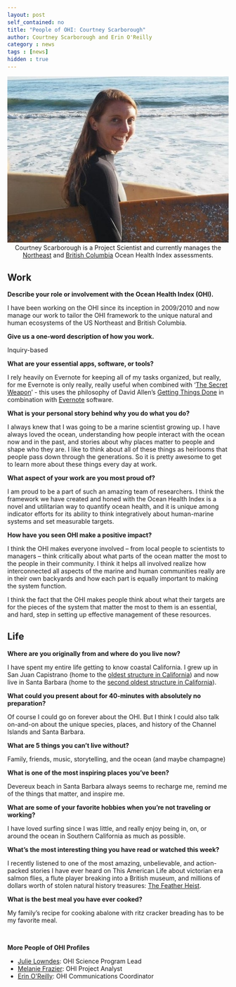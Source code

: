 ```yaml
---
layout: post
self_contained: no
title: "People of OHI: Courtney Scarborough"
author: Courtney Scarborough and Erin O'Reilly
category : news 
tags : [news]
hidden : true
---
```

<center><img src="../assets/blog_images/CourtneyScarborough.jpg" width="550px"><br/>
Courtney Scarborough is a Project Scientist and currently manages the <a href="http://www.ohi-northeast.org/">Northeast</a> and <a href="http://www.ohibc.org/team.html">British Columbia</a> Ocean Health Index assessments.</center>

## Work 

**Describe your role or involvement with the Ocean Health Index (OHI).**

I have been working on the OHI since its inception in 2009/2010 and now manage our work to tailor the OHI framework to the unique natural and human ecosystems of the US Northeast and British Columbia.

**Give us a one-word description of how you work.**

Inquiry-based

**What are your essential apps, software, or tools?**

I rely heavily on Evernote for keeping all of my tasks organized, but really, for me Evernote is only really, really useful when combined with ‘[The Secret Weapon](https://thesecretweapon.org/wp-content/uploads/2018/02/The-Secret-Weapon-Manifesto.pdf)’ - this uses the philosophy of David Allen’s [Getting Things Done](https://www.amazon.com/Getting-Things-Done-Stress-Free-Productivity/dp/0142000280/ref=sr_1_1?ie=UTF8&qid=1318977355&sr=8-1) in combination with [Evernote](https://evernote.com/) software.

**What is your personal story behind why you do what you do?**

I always knew that I was going to be a marine scientist growing up. I have always loved the ocean, understanding how people interact with the ocean now and in the past, and stories about why places matter to people and shape who they are. I like to think about all of these things as heirlooms that people pass down through the generations. So it is pretty awesome to get to learn more about these things every day at work.

**What aspect of your work are you most proud of?**

I am proud to be a part of such an amazing team of researchers. I think the framework we have created and honed with the Ocean Health Index is a novel and utilitarian way to quantify ocean health, and it is unique among indicator efforts for its ability to think integratively about human-marine systems and set measurable targets.

**How have you seen OHI make a positive impact?**

I think the OHI makes everyone involved – from local people to scientists to managers – think critically about what parts of the ocean matter the most to the people in their community. I think it helps all involved realize how interconnected all aspects of the marine and human communities really are in their own backyards and how each part is equally important to making the system function. 

I think the fact that the OHI makes people think about what their targets are for the pieces of the system that matter the most to them is an essential, and hard, step in setting up effective management of these resources.

## Life

**Where are you originally from and where do you live now?**

I have spent my entire life getting to know coastal California. I grew up in San Juan Capistrano (home to the [oldest structure in California](https://en.wikipedia.org/wiki/Mission_San_Juan_Capistrano)) and now live in Santa Barbara (home to the [second oldest structure in California](https://en.wikipedia.org/wiki/Presidio_of_Santa_Barbara)).

**What could you present about for 40-minutes with absolutely no preparation?**

Of course I could go on forever about the OHI. But I think I could also talk on-and-on about the unique species, places, and history of the Channel Islands and Santa Barbara.

**What are 5 things you can’t live without?**

Family, friends, music, storytelling, and the ocean (and maybe champagne)

**What is one of the most inspiring places you’ve been?**

Devereux beach in Santa Barbara always seems to recharge me, remind me of the things that matter, and inspire me.

**What are some of your favorite hobbies when you’re not traveling or working?**

I have loved surfing since I was little, and really enjoy being in, on, or around the ocean in Southern California as much as possible.

**What’s the most interesting thing you have read or watched this week?**

I recently listened to one of the most amazing, unbelievable, and action-packed stories I have ever heard on This American Life about victorian era salmon flies, a flute player breaking into a British museum, and millions of dollars worth of stolen natural history treasures: [The Feather Heist](https://www.thisamericanlife.org/654/the-feather-heist).

**What is the best meal you have ever cooked?**

My family’s recipe for cooking abalone with ritz cracker breading has to be my favorite meal.

<br>

**More People of OHI Profiles**

- [Julie Lowndes](http://ohi-science.org/news/people-of-ohi-julie-lowndes): OHI Science Program Lead<br/>
- [Melanie Frazier](http://ohi-science.org/news/people-of-ohi-melanie-frazier): OHI Project Analyst<br/>
- [Erin O'Reilly](http://ohi-science.org/news/people-of-ohi-erin-oreilly): OHI Communications Coordinator
